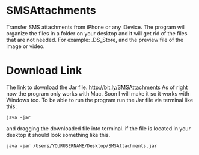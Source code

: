 SMSAttachments
===============

Transfer SMS attachments from iPhone or any iDevice. The program will organize the files in a folder on your desktop and it will get rid of the files that are not needed. For example: .DS_Store, and the preview file of the image or video.

Download Link
=============

The link to download the Jar file. http://bit.ly/SMSAttachments As of right now the program only works with Mac. Soon I will make it so it works with Windows too. To be able to run the program run the Jar file via terminal like this:

` java -jar `

and dragging the downloaded file into terminal. if the file is located in your desktop it should look something like this.

`java -jar /Users/YOURUSERNAME/Desktop/SMSAttachments.jar`
